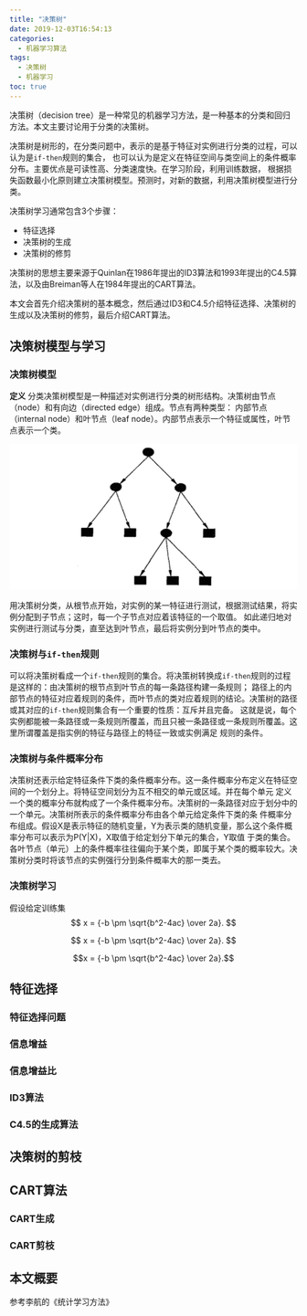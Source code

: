 ```yaml
---
title: "决策树"
date: 2019-12-03T16:54:13
categories:
  - 机器学习算法
tags:
  - 决策树
  - 机器学习
toc: true
---
```


决策树（decision tree）是一种常见的机器学习方法，是一种基本的分类和回归方法。本文主要讨论用于分类的决策树。  

决策树是树形的，在分类问题中，表示的是基于特征对实例进行分类的过程，可以认为是`if-then`规则的集合，
也可以认为是定义在特征空间与类空间上的条件概率分布。主要优点是可读性高、分类速度快。在学习阶段，利用训练数据，
根据损失函数最小化原则建立决策树模型。预测时，对新的数据，利用决策树模型进行分类。

决策树学习通常包含3个步骤：
- 特征选择
- 决策树的生成
- 决策树的修剪

决策树的思想主要来源于Quinlan在1986年提出的ID3算法和1993年提出的C4.5算法，以及由Breiman等人在1984年提出的CART算法。

本文会首先介绍决策树的基本概念，然后通过ID3和C4.5介绍特征选择、决策树的生成以及决策树的修剪，最后介绍CART算法。  

## 决策树模型与学习
### 决策树模型

**定义**  分类决策树模型是一种描述对实例进行分类的树形结构。决策树由节点（node）和有向边（directed edge）组成。节点有两种类型：
内部节点（internal node）和叶节点（leaf node）。内部节点表示一个特征或属性，叶节点表示一个类。

![决策树][1]

用决策树分类，从根节点开始，对实例的某一特征进行测试，根据测试结果，将实例分配到子节点；这时，每一个子节点对应着该特征的一个取值。
如此递归地对实例进行测试与分类，直至达到叶节点，最后将实例分到叶节点的类中。

### 决策树与`if-then`规则

可以将决策树看成一个`if-then`规则的集合。将决策树转换成`if-then`规则的过程是这样的：由决策树的根节点到叶节点的每一条路径构建一条规则；
路径上的内部节点的特征对应着规则的条件，而叶节点的类对应着规则的结论。决策树的路径或其对应的`if-then`规则集合有一个重要的性质：互斥并且完备。
这就是说，每个实例都能被一条路径或一条规则所覆盖，而且只被一条路径或一条规则所覆盖。这里所谓覆盖是指实例的特征与路径上的特征一致或实例满足
规则的条件。

### 决策树与条件概率分布

决策树还表示给定特征条件下类的条件概率分布。这一条件概率分布定义在特征空间的一个划分上。将特征空间划分为互不相交的单元或区域。并在每个单元
定义一个类的概率分布就构成了一个条件概率分布。决策树的一条路径对应于划分中的一个单元。决策树所表示的条件概率分布由各个单元给定条件下类的条
件概率分布组成。假设X是表示特征的随机变量，Y为表示类的随机变量，那么这个条件概率分布可以表示为P(Y|X)，X取值于给定划分下单元的集合，Y取值
于类的集合。各叶节点（单元）上的条件概率往往偏向于某个类，即属于某个类的概率较大。决策树分类时将该节点的实例强行分到条件概率大的那一类去。

### 决策树学习

假设给定训练集
$$ x = {-b \pm \sqrt{b^2-4ac} \over 2a}. $$

$$ 
x = {-b \pm \sqrt{b^2-4ac} \over 2a}. 
$$

$$x = {-b \pm \sqrt{b^2-4ac} \over 2a}.$$


## 特征选择
### 特征选择问题
### 信息增益
### 信息增益比
### ID3算法
### C4.5的生成算法

## 决策树的剪枝

## CART算法
### CART生成
### CART剪枝

## 本文概要

参考李航的《统计学习方法》


[1]: ./images/decision_tree.png
